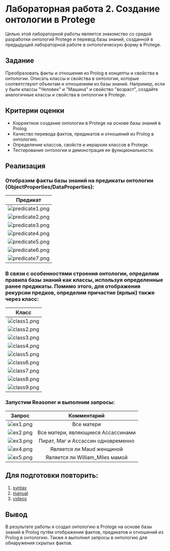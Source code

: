 # Лабораторная работа 2. Создание онтологии в Protege

Целью этой лабораторной работы является знакомство со средой разработки онтологий Protege и перевод базы знаний, созданной в предыдущей лабораторной работе в онтологическую форму в Protege.

## Задание

Преобразовать факты и отношения из Prolog в концепты и свойства в онтологии. Описать классы и свойства в онтологии, которые соответствуют объектам и отношениям из базы знаний. Например, если у были классы "Человек" и "Машина" и свойство "возраст", создайте аналогичные классы и свойства в онтологии в Protege.

## Критерии оценки

- Корректное создание онтологии в Protege на основе базы знаний в Prolog.
- Качество перевода фактов, предикатов и отношений из Prolog в онтологию.
- Определение классов, свойств и иерархии классов в Protege.
- Тестирование онтологии и демонстрация ее функциональности.

## Реализация

### Отобразим факты базы знаний на предикаты онтологии (ObjectProperties/DataProperties):

|                       Предикат                       |
|:----------------------------------------------------:|
| <img alt="predicate1.png" src="img/predicate1.png"/> |            
| <img alt="predicate2.png" src="img/predicate2.png"/> |
| <img alt="predicate3.png" src="img/predicate3.png"/> |
| <img alt="predicate4.png" src="img/predicate4.png"/> |
| <img alt="predicate5.png" src="img/predicate5.png"/> |
| <img alt="predicate6.png" src="img/predicate6.png"/> |
| <img alt="predicate7.png" src="img/predicate7.png"/> |

### В связи с особенностями строения онтологии, определим правила базы знаний как классы, используя определенные ранее предикаты. Помимо этого, для отображения рекурсии предков, определим причастие (ярлык) также через класс:

|                    Класс                     |
|:--------------------------------------------:|
| <img alt="class1.png" src="img/class1.png"/> |
| <img alt="class2.png" src="img/class2.png"/> |
| <img alt="class3.png" src="img/class3.png"/> |
| <img alt="class4.png" src="img/class4.png"/> |
| <img alt="class5.png" src="img/class5.png"/> |
| <img alt="class6.png" src="img/class6.png"/> |
| <img alt="class7.png" src="img/class7.png"/> |
| <img alt="class8.png" src="img/class8.png"/> |
| <img alt="class9.png" src="img/class9.png"/> |

### Запустим Reasoner и выполним запросы:

|                 Запрос                 |            Комментарий             |
|:--------------------------------------:|:----------------------------------:|
| <img alt="ex1.png" src="img/ex1.png"/> |             Все матери             |
| <img alt="ex2.png" src="img/ex2.png"/> | Все матери, являющиеся Ассассинами |
| <img alt="ex3.png" src="img/ex3.png"/> | Пират, Маг и Ассассин одновременно |
| <img alt="ex4.png" src="img/ex4.png"/> |     Является ли Maud женщиной      |
| <img alt="ex5.png" src="img/ex5.png"/> |  Является ли William_Miles мамой   |

## Для подготовки повторить:
1) [syntax](http://protegeproject.github.io/protege/class-expression-syntax/)
2) [manual](https://docs.google.com/document/d/1kKOom1gBV5uvji62Z0fhQpbhclNBNAPZIPZmjk-n-zU/edit)
3) [videos](https://www.youtube.com/playlist?list=PLMDuaURn3ViYuD2HLtf0u4WTTGRFS-dIN)

## Вывод

В результате работы я создал онтологию в Protege на основе базы знаний в Prolog путём отображения фактов, предикатов и отношений из Prolog в онтологию. Также я выполнил запросы в онтологию для обнаружения скрытых фактов.

